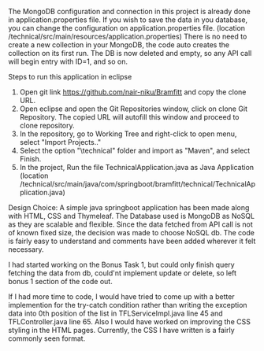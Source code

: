 The MongoDB configuration and connection in this project is already done in application.properties file. If you wish to save the data in you database, you can change the configuration on application.properties file. (location /technical/src/main/resources/application.properties)
There is no need to create a new collection in your MongoDB, the code auto creates the collection on its first run.
The DB is now deleted and empty, so any API call will begin entry with ID=1, and so on.


Steps to run this application in eclipse
1. Open git link https://github.com/nair-niku/Bramfitt and copy the clone URL.
2. Open eclipse and open the Git Repositories window, click on clone Git Repository. The copied URL will autofill this window and proceed to clone repository.
3. In the repository, go to Working Tree and right-click to open menu, select "Import Projects.."
4. Select the option "\technical" folder and import as "Maven", and select Finish.
5. In the project, Run the file TechnicalApplication.java as Java Application (location /technical/src/main/java/com/springboot/bramfitt/technical/TechnicalApplication.java)


Design Choice:
A simple java springboot application has been made along with HTML, CSS and Thymeleaf. 
The Database used is MongoDB as NoSQL as they are scalable and flexible. Since the data fetched from API call is not of known fixed size, the decision was made to choose NoSQL db.
The code is fairly easy to understand and comments have been added wherever it felt necessary.

I had started working on the Bonus Task 1, but could only finish query fetching the data from db, could'nt implement update or delete, so left bonus 1 section of the code out. 

If I had more time to code, I would have tried to come up with a better implemention for the try-catch condition rather than writing the exception data into 0th position of the list in TFLServiceImpl.java line 45 and TFLController.java line 65.
Also I would have worked on improving the CSS styling in the HTML pages. Currently, the CSS I have written is a fairly commonly seen format.
